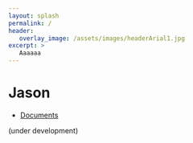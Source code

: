 ```yaml
---
layout: splash
permalink: /
header:
   overlay_image: /assets/images/headerArial1.jpg
excerpt: >
   Aaaaaa 
---
```

# Jason

- [Documents](http://jason-lang.github.io/jason/doc/)

(under development)
